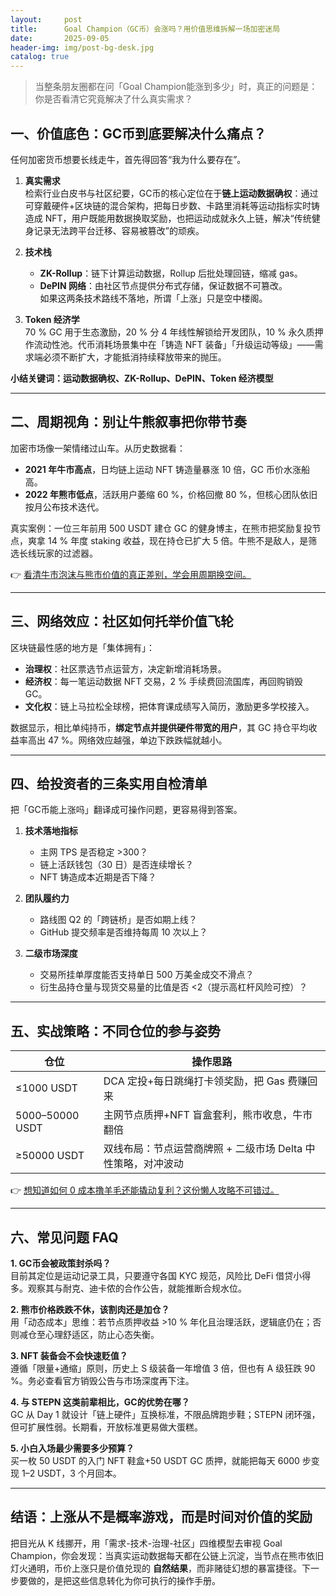 ```yaml
---
layout:     post
title:      Goal Champion（GC币）会涨吗？用价值思维拆解一场加密迷局
date:       2025-09-05
header-img: img/post-bg-desk.jpg
catalog: true
---
```


> 当整条朋友圈都在问「Goal Champion能涨到多少」时，真正的问题是：你是否看清它究竟解决了什么真实需求？

## 一、价值底色：GC币到底要解决什么痛点？
任何加密货币想要长线走牛，首先得回答“我为什么要存在”。

1. **真实需求**  
   检索行业白皮书与社区纪要，GC币的核心定位在于**链上运动数据确权**：通过可穿戴硬件+区块链的混合架构，把每日步数、卡路里消耗等运动指标实时铸造成 NFT，用户既能用数据换取奖励，也把运动成就永久上链，解决“传统健身记录无法跨平台迁移、容易被篡改”的顽疾。

2. **技术栈**  
   - **ZK-Rollup**：链下计算运动数据，Rollup 后批处理回链，缩减 gas。  
   - **DePIN 网络**：由社区节点提供分布式存储，保证数据不可篡改。  
   如果这两条技术路线不落地，所谓「上涨」只是空中楼阁。

3. **Token 经济学**  
   70 % GC 用于生态激励，20 % 分 4 年线性解锁给开发团队，10 % 永久质押作流动性池。代币消耗场景集中在「铸造 NFT 装备」「升级运动等级」——需求端必须不断扩大，才能抵消持续释放带来的抛压。

**小结关键词：运动数据确权、ZK-Rollup、DePIN、Token 经济模型**

---

## 二、周期视角：别让牛熊叙事把你带节奏
加密市场像一架情绪过山车。从历史数据看：

- **2021 年牛市高点**，日均链上运动 NFT 铸造量暴涨 10 倍，GC 币价水涨船高。  
- **2022 年熊市低点**，活跃用户萎缩 60 %，价格回撤 80 %，但核心团队依旧按月公布技术迭代。

真实案例：一位三年前用 500 USDT 建仓 GC 的健身博主，在熊市把奖励复投节点，爽拿 14 % 年度 staking 收益，现在持仓已扩大 5 倍。牛熊不是敌人，是筛选长线玩家的过滤器。

👉 [看清牛市泡沫与熊市价值的真正差别，学会用周期换空间。](https://okxdog.com/)

---

## 三、网络效应：社区如何托举价值飞轮
区块链最性感的地方是「集体拥有」：

- **治理权**：社区票选节点运营方，决定新增消耗场景。  
- **经济权**：每一笔运动数据 NFT 交易，2 % 手续费回流国库，再回购销毁 GC。  
- **文化权**：链上马拉松全球榜，把体育课成绩写入简历，激励更多学校接入。

数据显示，相比单纯持币，**绑定节点并提供硬件带宽的用户**，其 GC 持仓平均收益率高出 47 %。网络效应越强，单边下跌跌幅就越小。

---

## 四、给投资者的三条实用自检清单
把「GC币能上涨吗」翻译成可操作问题，更容易得到答案。

1. **技术落地指标**  
   - 主网 TPS 是否稳定 >300？  
   - 链上活跃钱包（30 日）是否连续增长？  
   - NFT 铸造成本近期是否下降？

2. **团队履约力**  
   - 路线图 Q2 的「跨链桥」是否如期上线？  
   - GitHub 提交频率是否维持每周 10 次以上？

3. **二级市场深度**  
   - 交易所挂单厚度能否支持单日 500 万美金成交不滑点？  
   - 衍生品持仓量与现货交易量的比值是否 <2（提示高杠杆风险可控）？

---

## 五、实战策略：不同仓位的参与姿势
| 仓位 | 操作思路 |
|---|---|
| ≤1000 USDT | DCA 定投+每日跳绳打卡领奖励，把 Gas 费赚回来 |
| 5000–50000 USDT | 主网节点质押+NFT 盲盒套利，熊市收息，牛市翻倍 |
| ≥50000 USDT | 双线布局：节点运营商牌照 + 二级市场 Delta 中性策略，对冲波动 |

👉 [想知道如何 0 成本撸羊毛还能撬动复利？这份懒人攻略不可错过。](https://okxdog.com/)

---

## 六、常见问题 FAQ

**1. GC币会被政策封杀吗？**  
目前其定位是运动记录工具，只要遵守各国 KYC 规范，风险比 DeFi 借贷小得多。观察其与耐克、迪卡侬的合作公告，就能推断合规水位。

**2. 熊市价格跌跌不休，该割肉还是加仓？**  
用「动态成本」思维：若节点质押收益 >10 % 年化且治理活跃，逻辑底仍在；否则减仓至心理舒适区，防止心态失衡。

**3. NFT 装备会不会快速贬值？**  
遵循「限量+通缩」原则，历史上 S 级装备一年增值 3 倍，但也有 A 级狂跌 90 %。务必查看官方销毁公告与市场深度再下注。

**4. 与 STEPN 这类前辈相比，GC的优势在哪？**  
GC 从 Day 1 就设计「链上硬件」互换标准，不限品牌跑步鞋；STEPN 闭环强，但可扩展性弱。长期看，开放标准更易做大蛋糕。

**5. 小白入场最少需要多少预算？**  
买一枚 50 USDT 的入门 NFT 鞋盒+50 USDT GC 质押，就能把每天 6000 步变现 1–2 USDT，3 个月回本。

---

## 结语：上涨从不是概率游戏，而是时间对价值的奖励
把目光从 K 线挪开，用「需求-技术-治理-社区」四维模型去审视 Goal Champion，你会发现：当真实运动数据每天都在公链上沉淀，当节点在熊市依旧灯火通明，币价上涨只是价值兑现的 **自然结果**，而非赌徒幻想的暴富捷径。下一步要做的，是把这些信息转化为你可执行的操作手册。